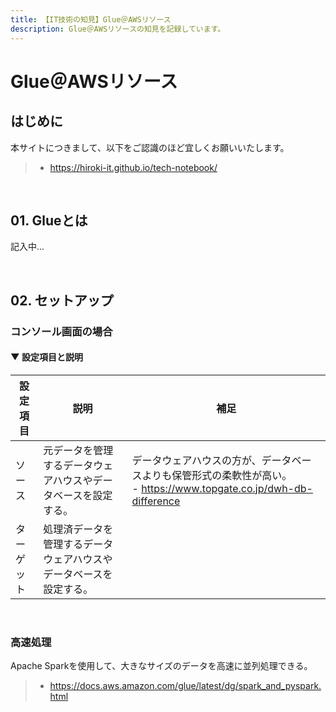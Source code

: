 ```yaml
---
title: 【IT技術の知見】Glue＠AWSリソース
description: Glue＠AWSリソースの知見を記録しています。
---
```


# Glue＠AWSリソース

## はじめに

本サイトにつきまして、以下をご認識のほど宜しくお願いいたします。

> - https://hiroki-it.github.io/tech-notebook/

<br>

## 01. Glueとは

記入中...

<br>

## 02. セットアップ

### コンソール画面の場合

#### ▼ 設定項目と説明

| 設定項目   | 説明                                                               | 補足                                                                                                                  |
| ---------- | ------------------------------------------------------------------ | --------------------------------------------------------------------------------------------------------------------- |
| ソース     | 元データを管理するデータウェアハウスやデータベースを設定する。     | データウェアハウスの方が、データベースよりも保管形式の柔軟性が高い。<br>- https://www.topgate.co.jp/dwh-db-difference |
| ターゲット | 処理済データを管理するデータウェアハウスやデータベースを設定する。 |                                                                                                                       |

<br>

### 高速処理

Apache Sparkを使用して、大きなサイズのデータを高速に並列処理できる。

> - https://docs.aws.amazon.com/glue/latest/dg/spark_and_pyspark.html

<br>
